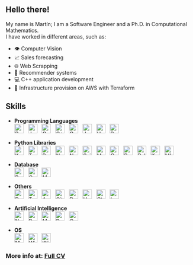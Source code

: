 ## Hello there!

My name is Martín; I am a Software Engineer and a Ph.D. in Computational Mathematics.<br>
I have worked in different areas, such as:
* 👁️ Computer Vision
* 📈 Sales forecasting
* 🌐 Web Scrapping
* 🎯 Recommender systems
* 💻 C++ application development
* 🔨 Infrastructure provision on AWS with Terraform

##  Skills

* **Programming Languages**<br>
<a name="programming_languages"></a>
[<img src="https://img.shields.io/badge/Python-282C34?logo=python" alt="Python logo" title="Python" height="25" />][programming_languages]
&nbsp;
[<img src="https://img.shields.io/badge/Java-282C34?logo=openjdk&logoColor=yellow" alt="Java logo" title="Java" height="25" />][programming_languages]
&nbsp;
[<img src="https://img.shields.io/badge/C-282C34?logo=c&logoColor=A8B9CC" alt="C logo" title="C++" height="25" />][programming_languages]
&nbsp;
[<img src="https://img.shields.io/badge/C%2B%2B-282C34?logo=c%2B%2B&logoColor=00599C" alt="C++ logo" title="C++" height="25" />][programming_languages]
&nbsp;
[<img src="https://custom-icon-badges.demolab.com/badge/C%23-282C34?logo=cshrp&logoColor=71D291" alt="C%23 logo" title="C%23" height="25" />][programming_languages]
&nbsp;
[<img src="https://img.shields.io/badge/JavaScript-282C34?logo=javascript" alt="JavaScript logo" title="JavaScript" height="25" />][programming_languages]
&nbsp;
[<img src="https://img.shields.io/badge/Haxe-282C34?logo=haxe" alt="Haxe logo" title="Haxe" height="25" />][programming_languages]
&nbsp;
[<img src="https://img.shields.io/badge/Bash-282C34?logo=gnubash" alt="Bash logo" title="Bash" height="25" />][programming_languages]
&nbsp;

* **Python Libraries**<br>
<a name="python_libraries"></a>
[<img src="https://img.shields.io/badge/Keras-282C34?logo=keras&logoColor=D00000" alt="Keras logo" title="Keras" height="25" />][python_libraries]
&nbsp;
[<img src="https://img.shields.io/badge/Tensorflow-282C34?logo=tensorflow" alt="Tensorflow logo" title="Tensorflow" height="25" />][python_libraries]
&nbsp;
[<img src="https://img.shields.io/badge/Pandas-282C34?logo=pandas&logoColor=150458" alt="Pandas logo" title="Pandas" height="25" />][python_libraries]
&nbsp;
[<img src="https://img.shields.io/badge/Numpy-282C34?logo=numpy&logoColor=blue" alt="Numpy logo" title="Numpy" height="25" />][python_libraries]
&nbsp;
[<img src="https://img.shields.io/badge/Selenium-282C34?logo=selenium" alt="Numpy logo" title="Numpy" height="25" />][python_libraries]
&nbsp;
[<img src="https://img.shields.io/badge/Scikit--Learn-282C34?logo=scikit-Learn" alt="Scikit Learn logo" title="Scikit Learn" height="25" />][python_libraries]
&nbsp;
[<img src="https://custom-icon-badges.demolab.com/badge/Matplotlib-282C34?logo=matplotlib&logoColor=71D291" alt="Matplotlib logo" title="Matplotlib" height="25" />][python_libraries]
&nbsp;
[<img src="https://img.shields.io/badge/OpenCV-282C34?logo=opencv&logoColor=5C3EE8" alt="OpenCV logo" title="OpenCV" height="25" />][python_libraries]
&nbsp;
[<img src="https://img.shields.io/badge/Ray-282C34?logo=ray" alt="Ray logo" title="Ray" height="25" />][python_libraries]
&nbsp;
[<img src="https://img.shields.io/badge/Polars-282C34?logo=polars" alt="Polars logo" title="Polars" height="25" />][python_libraries]
&nbsp;
[<img src="https://img.shields.io/badge/Kedro-282C34?logo=kedro" alt="Kedro logo" title="Kedro" height="25" />][python_libraries]
&nbsp;
[<img src="https://img.shields.io/badge/MLflow-282C34?logo=mlflow" alt="MLflow logo" title="MLflow" height="25" />][python_libraries]
&nbsp;

* **Database**<br>
<a name="database"></a>
[<img src="https://img.shields.io/badge/PostgreSQL-282C34?logo=postgresql" alt="PostgreSQL logo" title="PostgreSQL" height="25" />][database]
&nbsp;
[<img src="https://custom-icon-badges.demolab.com/badge/Oracle-282C34?logo=oracle&logoColor=F80000" alt="Oracle logo" title="Oracle" height="25" />][database]
&nbsp;
[<img src="https://img.shields.io/badge/MySQL-282C34?logo=mysql" alt="MySQL logo" title="MySQL" height="25" />][database]
&nbsp;

* **Others**<br>
<a name="others"></a>
[<img src="https://img.shields.io/badge/Databricks-282C34?logo=databricks" alt="Databricks logo" title="Databricks" height="25" />][others]
&nbsp;
[<img src="https://img.shields.io/badge/Terraform-282C34?logo=terraform" alt="Terraform logo" title="Terraform" height="25" />][others]
&nbsp;
[<img src="https://custom-icon-badges.demolab.com/badge/AWS-282C34.svg?logo=aws&logoColor=orange" alt="AWS logo" title="AWS" height="25" />][others]
&nbsp;
[<img src="https://img.shields.io/badge/Git-282C34?logo=git" alt="Git logo" title="Git" height="25" />][others]
&nbsp;
[<img src="https://img.shields.io/badge/Docker-282C34?logo=docker" alt="Docker logo" title="Docker" height="25" />][others]
&nbsp;
[<img src="https://img.shields.io/badge/Unity3D-282C34?logo=unity" alt="Unity3D logo" title="Unity3D" height="25" />][others]
&nbsp;
[<img src="https://img.shields.io/badge/Qt_Framework-282C34?logo=qt" alt="Qt logo" title="Qt Framework" height="25" />][others]
&nbsp;
[<img src="https://img.shields.io/badge/LaTeX-282C34?logo=latex" alt="LaTeX logo" title="LaTeX" height="25" />][others]
&nbsp;

* **Artificial Intelligence**<br>
<a name="artificial_intelligence"></a>
[<img src="https://img.shields.io/badge/Neural_Networks-282C34?" alt="Neural Networks logo" title="Neural Networks" height="25" />][artificial_intelligence]
&nbsp;
[<img src="https://img.shields.io/badge/Deep_Learning-282C34?" alt="Deep Learning logo" title="Deep Learning" height="25" />][artificial_intelligence]
&nbsp;
[<img src="https://img.shields.io/badge/Machine_Learning-282C34?" alt="Machine Learning logo" title="Machine Learning" height="25" />][artificial_intelligence]
&nbsp;
[<img src="https://img.shields.io/badge/Data_Science-282C34?" alt="Data Science logo" title="Data Science" height="25" />][artificial_intelligence]
&nbsp;
[<img src="https://img.shields.io/badge/Computer_Vision-282C34?" alt="Computer Vision logo" title="Computer Vision" height="25" />][artificial_intelligence]
&nbsp;

* **OS**<br>
<a name="os"></a>
[<img src="https://img.shields.io/badge/Mac-282C34?logo=apple" alt="Mac logo" title="Mac" height="25" />][os]
&nbsp;
[<img src="https://custom-icon-badges.demolab.com/badge/Windows-282C34.svg?logo=windows11&logoColor=0078D6" alt="Windows logo" title="Windows" height="25" />][os]
&nbsp;
[<img src="https://custom-icon-badges.demolab.com/badge/Linux-282C34.svg?logo=linux&logoColor=ffffff" alt="Windows logo" title="Windows" height="25" />][os]
&nbsp;


### More info at: [Full CV](https://drive.google.com/file/d/1D6rteBfSVazB5RMiO5huj90rRIjIJxty/view) 

[programming_languages]: #programming_languages--
[python_libraries]: #python_libraries--
[database]: #database--
[others]: #others--
[artificial_intelligence]: #artificial_intelligence--
[os]: #os--

